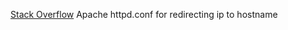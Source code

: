 
[Stack Overflow](https://stackoverflow.com/questions/11649944/apache-httpd-conf-for-redirecting-ip-to-hostname)
Apache httpd.conf for redirecting ip to hostname
